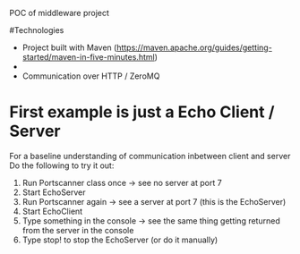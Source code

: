 POC of middleware project


#Technologies
- Project built with Maven (https://maven.apache.org/guides/getting-started/maven-in-five-minutes.html)
- 
- Communication over HTTP / ZeroMQ

# First example is just a Echo Client / Server 
For a baseline understanding of communication inbetween client and server
Do the following to try it out:
1. Run Portscanner class once -> see no server at port 7
2. Start EchoServer 
3. Run Portscanner again -> see a server at port 7 (this is the EchoServer)
4. Start EchoClient
5. Type something in the console -> see the same thing getting returned from the server in the console
6. Type stop! to stop the EchoServer (or do it manually)

